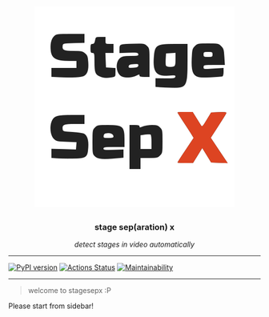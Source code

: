 <h1 align="center">
  <img src="./pics/brand.svg">
</h1>

<h3 align="center">stage sep(aration) x</h3>
<p align="center">
    <em>detect stages in video automatically</em>
</p>

---

[![PyPI version](https://badge.fury.io/py/stagesepx.svg)](https://badge.fury.io/py/stagesepx)
[![Actions Status](https://wdp9fww0r9.execute-api.us-west-2.amazonaws.com/production/badge/williamfzc/stagesepx)](https://wdp9fww0r9.execute-api.us-west-2.amazonaws.com/production/results/williamfzc/stagesepx)
[![Maintainability](https://api.codeclimate.com/v1/badges/ef27756ce9a4f7f4ba94/maintainability)](https://codeclimate.com/github/williamfzc/stagesepx/maintainability)

---

> welcome to stagesepx :P

Please start from sidebar!
